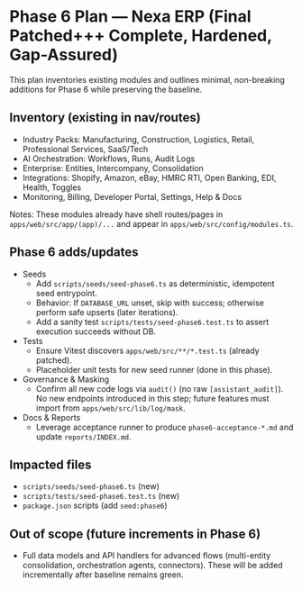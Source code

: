 # Phase 6 Plan — Nexa ERP (Final Patched+++ Complete, Hardened, Gap-Assured)

This plan inventories existing modules and outlines minimal, non-breaking additions for Phase 6 while preserving the baseline.

## Inventory (existing in nav/routes)
- Industry Packs: Manufacturing, Construction, Logistics, Retail, Professional Services, SaaS/Tech
- AI Orchestration: Workflows, Runs, Audit Logs
- Enterprise: Entities, Intercompany, Consolidation
- Integrations: Shopify, Amazon, eBay, HMRC RTI, Open Banking, EDI, Health, Toggles
- Monitoring, Billing, Developer Portal, Settings, Help & Docs

Notes: These modules already have shell routes/pages in `apps/web/src/app/(app)/...` and appear in `apps/web/src/config/modules.ts`.

## Phase 6 adds/updates
- Seeds
  - Add `scripts/seeds/seed-phase6.ts` as deterministic, idempotent seed entrypoint.
  - Behavior: If `DATABASE_URL` unset, skip with success; otherwise perform safe upserts (later iterations).
  - Add a sanity test `scripts/tests/seed-phase6.test.ts` to assert execution succeeds without DB.
- Tests
  - Ensure Vitest discovers `apps/web/src/**/*.test.ts` (already patched).
  - Placeholder unit tests for new seed runner (done in this phase).
- Governance & Masking
  - Confirm all new code logs via `audit()` (no raw `[assistant_audit]`). No new endpoints introduced in this step; future features must import from `apps/web/src/lib/log/mask`.
- Docs & Reports
  - Leverage acceptance runner to produce `phase6-acceptance-*.md` and update `reports/INDEX.md`.

## Impacted files
- `scripts/seeds/seed-phase6.ts` (new)
- `scripts/tests/seed-phase6.test.ts` (new)
- `package.json` scripts (add `seed:phase6`)

## Out of scope (future increments in Phase 6)
- Full data models and API handlers for advanced flows (multi-entity consolidation, orchestration agents, connectors). These will be added incrementally after baseline remains green.

